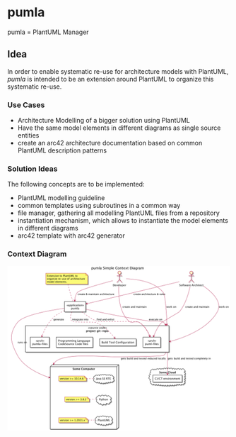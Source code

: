 # pumla
pumla = PlantUML Manager

## Idea
In order to enable systematic re-use for architecture models with PlantUML, 
*pumla* is intended to be an extension around PlantUML to organize this systematic re-use.

### Use Cases
- Architecture Modelling of a bigger solution using PlantUML
- Have the same model elements in different diagrams as single source entities
- create an arc42 architecture documentation based on common PlantUML description patterns

### Solution Ideas
The following concepts are to be implemented:
- PlantUML modelling guideline
- common templates using subroutines in a common way
- file manager, gathering all modelling PlantUML files from a repository
- instantiation mechanism, which allows to instantiate the model elements in different diagrams
- arc42 template with arc42 generator

### Context Diagram
![](./arch/01_context/pumla_context.png)